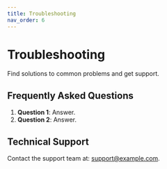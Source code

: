 ```yaml
---
title: Troubleshooting
nav_order: 6
---
```


# Troubleshooting

Find solutions to common problems and get support.

## Frequently Asked Questions
1. **Question 1**: Answer.
2. **Question 2**: Answer.

## Technical Support
Contact the support team at: [support@example.com](mailto:support@example.com).
